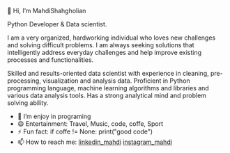 <a style="text-align: center;">👋 Hi, I’m MahdiShahgholian</a>

Python Developer & Data scientist.
<p>I am a very organized, hardworking individual who loves new challenges and solving difficult problems. I am always seeking solutions that intelligently address everyday challenges and help improve existing processes and functionalities.</p>

<p>Skilled and results-oriented data scientist with experience in cleaning, pre-processing, visualization and analysis data. Proficient in Python programming language, machine learning algorithms and libraries and various data analysis tools. Has a strong analytical mind and problem solving ability.</p>

- 👀 I’m enjoy in programing
- 😄 Entertainment: Travel, Music, code, coffe, Sport
- ⚡ Fun fact: if coffe != None:
                 print("good code")
- 📫 How to reach me:
<a href="https://www.linkedin.com/in/mahdi-shahgholian-38b730286/">linkedin_mahdi</a>
<a href="https://www.instagram.com/mahdi.shahgholian.78">instagram_mahdi</a>
<!---
MahdiShahgholian/MahdiShahgholian is a ✨ special ✨ repository because its `README.md` (this file) appears on your GitHub profile.
You can click the Preview link to take a look at your changes.
--->
